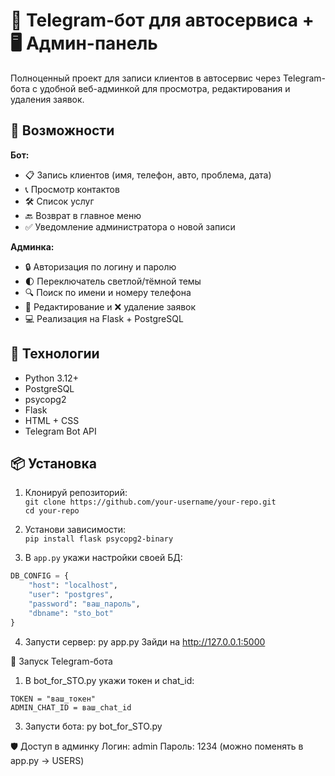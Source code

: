# 🤖 Telegram-бот для автосервиса + 🖥️ Админ-панель  
Полноценный проект для записи клиентов в автосервис через Telegram-бота с удобной веб-админкой для просмотра, редактирования и удаления заявок.

## 🚀 Возможности  
**Бот:**  
- 📋 Запись клиентов (имя, телефон, авто, проблема, дата)  
- 📞 Просмотр контактов  
- 🛠 Список услуг  
- 🔙 Возврат в главное меню  
- ✅ Уведомление администратора о новой записи  

**Админка:**  
- 🔒 Авторизация по логину и паролю  
- 🌓 Переключатель светлой/тёмной темы  
- 🔍 Поиск по имени и номеру телефона  
- 📝 Редактирование и ❌ удаление заявок  
- 💻 Реализация на Flask + PostgreSQL  

## 🧠 Технологии  
- Python 3.12+  
- PostgreSQL  
- psycopg2  
- Flask  
- HTML + CSS  
- Telegram Bot API  

## 📦 Установка  
1. Клонируй репозиторий:  
`git clone https://github.com/your-username/your-repo.git`  
`cd your-repo`

2. Установи зависимости:  
`pip install flask psycopg2-binary`

3. В `app.py` укажи настройки своей БД:  
```python
DB_CONFIG = {
    "host": "localhost",
    "user": "postgres",
    "password": "ваш_пароль",
    "dbname": "sto_bot"
}
```
4. Запусти сервер:
py app.py
Зайди на http://127.0.0.1:5000

🤖 Запуск Telegram-бота
1. В bot_for_STO.py укажи токен и chat_id:
```
TOKEN = "ваш_токен"
ADMIN_CHAT_ID = ваш_chat_id
```
3. Запусти бота:
py bot_for_STO.py

🛡️ Доступ в админку
Логин: admin
Пароль: 1234
(можно поменять в app.py → USERS)
